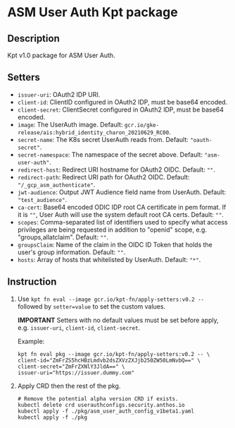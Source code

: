 # ASM User Auth Kpt package

## Description

Kpt v1.0 package for ASM User Auth.

## Setters

-   `issuer-uri`: OAuth2 IDP URI.
-   `client-id`: ClientID configured in OAuth2 IDP, must be base64 encoded.
-   `client-secret`: ClientSecret configured in OAuth2 IDP, must be base64
    encoded.
-   `image`: The UserAuth image. Default:
    `gcr.io/gke-release/ais:hybrid_identity_charon_20210629_RC00`.
-   `secret-name`: The K8s secret UserAuth reads from. Default:
    `"oauth-secret"`.
-   `secret-namespace`: The namespace of the secret above. Default:
    `"asm-user-auth"`.
-   `redirect-host`: Redirect URI hostname for OAuth2 OIDC. Default: `""`.
-   `redirect-path`: Redirect URI path for OAuth2 OIDC. Default:
    `"/_gcp_asm_authenticate"`.
-   `jwt-audience`: Output JWT Audience field name from UserAuth. Default:
    `"test_audience"`.
-   `ca-cert`: Base64 encoded ODIC IDP root CA certificate in pem format. If it
    is `""`, User Auth will use the system default root CA certs. Default: `""`.
-   `scopes`: Comma-separated list of identifiers used to specify what access
    privileges are being requested in addition to "openid" scope, e.g.
    "groups,allatclaim". Default: `""`.
-   `groupsClaim`: Name of the claim in the OIDC ID Token that holds the user's
    group information. Default: `""`.
-   `hosts`: Array of hosts that whitelisted by UserAuth. Default: `"*"`.

## Instruction

1.  Use `kpt fn eval --image gcr.io/kpt-fn/apply-setters:v0.2 --` followed by
    `setter=value` to set the custom values.

    **IMPORTANT** Setters with no default values must be set before apply, e.g.
    `issuer-uri`, `client-id`, `client-secret`.

    Example:

    ```shell
    kpt fn eval pkg --image gcr.io/kpt-fn/apply-setters:v0.2 -- \
    client-id="ZmFrZS5hcHBzLmdvb2dsZXVzZXJjb250ZW50LmNvbQ==" \
    client-secret="ZmFrZXNlY3JldA==" \
    issuer-uri="https://issuer.dummy.com"
    ```

2.  Apply CRD then the rest of the pkg.

    ```shell
    # Remove the potential alpha version CRD if exists.
    kubectl delete crd userauthconfigs.security.anthos.io
    kubectl apply -f ./pkg/asm_user_auth_config_v1beta1.yaml
    kubectl apply -f ./pkg
    ```
